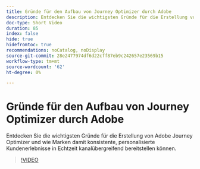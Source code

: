```yaml
---
title: Gründe für den Aufbau von Journey Optimizer durch Adobe
description: Entdecken Sie die wichtigsten Gründe für die Erstellung von Adobe Journey Optimizer und wie Marken damit konsistente, personalisierte Kundenerlebnisse in Echtzeit kanalübergreifend bereitstellen können.
doc-type: Short Video
duration: 85
index: false
hide: true
hidefromtoc: true
recommendations: noCatalog, noDisplay
source-git-commit: 28e2477974df6d22cff87eb9c242657e23569b15
workflow-type: tm+mt
source-wordcount: '62'
ht-degree: 0%

---
```



# Gründe für den Aufbau von Journey Optimizer durch Adobe

Entdecken Sie die wichtigsten Gründe für die Erstellung von Adobe Journey Optimizer und wie Marken damit konsistente, personalisierte Kundenerlebnisse in Echtzeit kanalübergreifend bereitstellen können.

<!-- 62_S520_3442520_84_why-adobe-built-journey-optimizer -->
>[!VIDEO](https://video.tv.adobe.com/v/3460506/?learn=on&enablevpops=true&captions=ger)
